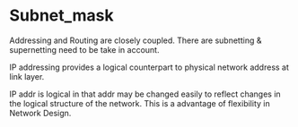 # Subnet_mask

Addressing and Routing are closely coupled. There are subnetting & supernetting need to be take in account. 

IP addressing provides a logical counterpart to physical network address at link layer.

IP addr is logical in that addr may be changed easily to reflect changes in the logical structure of the network. This is a advantage of flexibility in Network Design.
